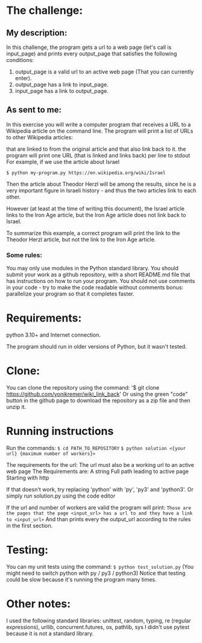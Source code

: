 # The challenge:

## My description:
In this challenge, the program gets a url to a web page (let's call is input_page) 
and prints every output_page that satisfies the following conditions:
1. output_page is a valid url to an active web page (That you can currently enter).
2. output_page has a link to input_page.
3. input_page has a link to output_page.

## As sent to me:
In this exercise you will write a computer program that receives a URL to a Wikipedia article on the command line. The program will print a list of URLs to other Wikipedia articles:

that are linked to from the original article
and that also link back to it.
the program will print one URL (that is linked and links back) per line to stdout
For example, if we use the article about Israel

```$ python my-program.py https://en.wikipedia.org/wiki/Israel```

Then the article about Theodor Herzl will be among the results, since he is a very important figure in Israeli history - and thus the two articles link to each other.

However (at least at the time of writing this document), the Israel article links to the Iron Age article, but the Iron Age article does not link back to Israel.

To summarize this example, a correct program will print the link to the Theodor Herzl article, but not the link to the Iron Age article.

### Some rules:

You may only use modules in the Python standard library.
You should submit your work as a github repository, with a short README.md file that has instructions on how to run your program.
You should not use comments in your code - try to make the code readable without comments
bonus: parallelize your program so that it completes faster.

# Requirements: 
python 3.10+ and Internet connection.

The program should run in older versions of Python, but it wasn't tested.

# Clone:
You can clone the repository using the command:
'$ git clone https://github.com/yonikremer/wiki_link_back'
Or using the green "code" button in the github page to download the repository as a zip file and then unzip it.

# Running instructions
Run the commands:
```$ cd PATH_TO_REPOSITORY```
```$ python solution <{your url} {maximum number of workers}>```

The requirements for the url:
The url must also be a working url to an active web page
The Requirements are:
A string
Full path leading to active page
Starting with http

If that doesn't work, try replacing 'python' with 'py', 'py3' and 'python3'.
Or simply run solution.py using the code editor

If the url and number of workers are valid the program will print:
```Those are the pages that the page <input_url> has a url to and they have a link to <input_url>```
And than prints every the output_url according to the rules in the first section.

# Testing:
You can my unit tests using the command:
```$ python test_solution.py```
(You might need to switch python with py / py3 / python3)
Notice that testing could be slow because it's running the program many times.

# Other notes:
I used the following standard libraries:
unittest, random, typing, re (regular expressions), urllib, concurrent.futures, os, pathlib, sys
I didn't use pytest because it is not a standard library.